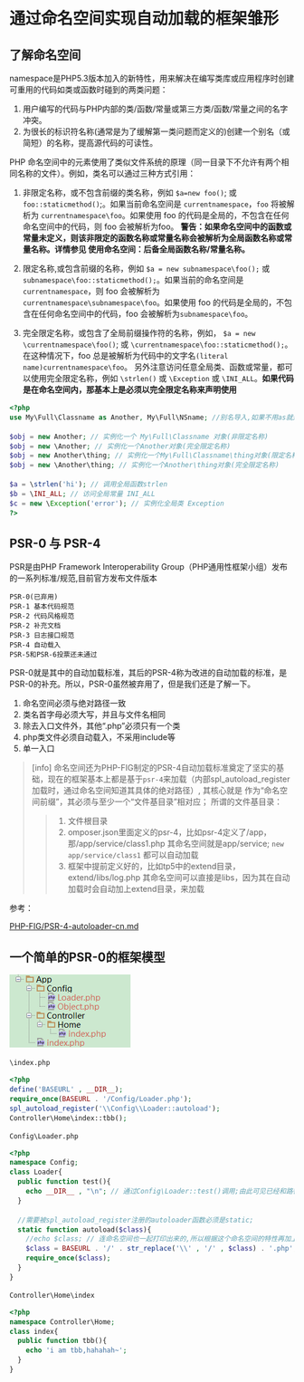 # 通过命名空间实现自动加载的框架雏形

## 了解命名空间

namespace是PHP5.3版本加入的新特性，用来解决在编写类库或应用程序时创建可重用的代码如类或函数时碰到的两类问题：

1. 用户编写的代码与PHP内部的类/函数/常量或第三方类/函数/常量之间的名字冲突。
2. 为很长的标识符名称(通常是为了缓解第一类问题而定义的)创建一个别名（或简短）的名称，提高源代码的可读性。

PHP 命名空间中的元素使用了类似文件系统的原理（同一目录下不允许有两个相同名称的文件）。例如，类名可以通过三种方式引用：

1. 非限定名称，或不包含前缀的类名称，例如 `$a=new foo()`; 或 `foo::staticmethod()`;。如果当前命名空间是 `currentnamespace`，`foo` 将被解析为 `currentnamespace\foo`。如果使用 foo 的代码是全局的，不包含在任何命名空间中的代码，则 foo 会被解析为foo。 **警告：如果命名空间中的函数或常量未定义，则该非限定的函数名称或常量名称会被解析为全局函数名称或常量名称。详情参见 使用命名空间：后备全局函数名称/常量名称。**

2. 限定名称,或包含前缀的名称，例如 `$a = new subnamespace\foo();` 或 `subnamespace\foo::staticmethod();`。如果当前的命名空间是 `currentnamespace`，则 foo 会被解析为 `currentnamespace\subnamespace\foo`。如果使用 foo 的代码是全局的，不包含在任何命名空间中的代码，foo 会被解析为`subnamespace\foo`。

3. 完全限定名称，或包含了全局前缀操作符的名称，例如， `$a = new \currentnamespace\foo()`; 或 `\currentnamespace\foo::staticmethod();`。在这种情况下，foo 总是被解析为代码中的文字名`(literal name)currentnamespace\foo`。
另外注意访问任意全局类、函数或常量，都可以使用完全限定名称，例如 `\strlen()` 或 `\Exception` 或 `\INI_ALL`。**如果代码是在命名空间内，那基本上是必须以完全限定名称来声明使用**

```php
<?php
use My\Full\Classname as Another, My\Full\NSname; //别名导入,如果不用as就是最后一级的名称

$obj = new Another; // 实例化一个 My\Full\Classname 对象(非限定名称)
$obj = new \Another; // 实例化一个Another对象(完全限定名称)
$obj = new Another\thing; // 实例化一个My\Full\Classname\thing对象(限定名称,限定最后一级)
$obj = new \Another\thing; // 实例化一个Another\thing对象(完全限定名称)

$a = \strlen('hi'); // 调用全局函数strlen
$b = \INI_ALL; // 访问全局常量 INI_ALL
$c = new \Exception('error'); // 实例化全局类 Exception
?>
```

## PSR-0 与 PSR-4

PSR是由PHP Framework Interoperability Group（PHP通用性框架小组）发布的一系列标准/规范,目前官方发布文件版本

    PSR-0(已弃用)
    PSR-1 基本代码规范
    PSR-2 代码风格规范
    PSR-2 补充文档
    PSR-3 日志接口规范
    PSR-4 自动载入
    PSR-5和PSR-6投票还未通过

PSR-0就是其中的自动加载标准，其后的PSR-4称为改进的自动加载的标准，是PSR-0的补充。所以，PSR-0虽然被弃用了，但是我们还是了解一下。

1. 命名空间必须与绝对路径一致
1. 类名首字母必须大写，并且与文件名相同
1. 除去入口文件外，其他“.php”必须只有一个类
1. php类文件必须自动载入，不采用include等
1. 单一入口

>[info] 命名空间还为PHP-FIG制定的PSR-4自动加载标准奠定了坚实的基础，现在的框架基本上都是基于`psr-4`来加载（内部spl_autoload_register加载时，通过命名空间知道其具体的绝对路径）, 其核心就是
> 作为“命名空间前缀”，其必须与至少一个“文件基目录”相对应；
> 所谓的文件基目录： 
> 
> > 1. 文件根目录
> > 2. omposer.json里面定义的psr-4，比如psr-4定义了/app， 那/app/service/class1.php 其命名空间就是app/service;  `new app/service/class1` 都可以自动加载
> > 3. 框架中提前定义好的，比如tp5中的extend目录， extend/libs/log.php  其命名空间可以直接是libs，因为其在自动加载时会自动加上extend目录，来加载

参考：

[PHP-FIG/PSR-4-autoloader-cn.md](https://github.com/PizzaLiu/PHP-FIG/blob/master/PSR-4-autoloader-cn.md)


## 一个简单的PSR-0的框架模型

![](images/QQ截图20151015133029.png)

`\index.php`

```php
<?php
define('BASEURL' , __DIR__);
require_once(BASEURL . '/Config/Loader.php');
spl_autoload_register('\\Config\\Loader::autoload');
Controller\Home\index::tbb();
```

`Config\Loader.php`
```php
<?php
namespace Config;
class Loader{
  public function test(){
    echo __DIR__ , "\n"; // 通过Config\Loader::test()调用;由此可见已经和路径一致,更便于代码的阅读
  }

  //需要被spl_autoload_register注册的autoloader函数必须是static;
  static function autoload($class){
    //echo $class; // 连命名空间也一起打印出来的,所以根据这个命名空间的特性再加上PSR-0规范的基础上可以做类自动加载是很方便的;
    $class = BASEURL . '/' . str_replace('\\' , '/' , $class) . '.php'; //Linux系统的目录都是以/来分割的,同时windows系统虽然以\来分割目录,但也识别/来分割,可以做一个替换;
    require_once($class);
  }
}
```

`Controller\Home\index`

```php
<?php
namespace Controller\Home;
class index{
  public function tbb(){
    echo 'i am tbb,hahahah~';
  }
}
```

